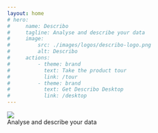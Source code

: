 ```yaml
---
layout: home
# hero:
#     name: Describo
#     tagline: Analyse and describe your data
#     image:
#         src: ./images/logos/describo-logo.png
#         alt: Describo
#     actions:
#         - theme: brand
#           text: Take the product tour
#           link: /tour
#         - theme: brand
#           text: Get Describo Desktop
#           link: /desktop
---
```


<div class="flex flex-col md:flex-row md:place-content-between my-10 lg:my-20">
  <div class="w-full md:w-1/2">
    <div class="flex flex-col space-y-2">
        <div>
          <img src="/images/logos/describo-logo.png" class="h-16 lg:h-32" />
        </div>
      <div class="text-xl lg:text-3xl text-slate-600">Analyse and describe your data</div>
    </div>
  </div>
  <div class="w-full md:w-1/2 flex flex-row items-center">
    <div class="grow"></div>
    <div class="flex flex-col grow">
        <FeatureComponent link="/tour" :icon="['fas', 'route']" class="m-1 grow lg:grow-0 bg-blue-200">
            <template #title>
                  Take the product tour
            </template>
        </FeatureComponent>
        <FeatureComponent link="/desktop" :icon="['fas', 'download']" class="m-1 grow lg:grow-0 bg-blue-200">
          <template #title>
            Get Describo Desktop
          </template>
        </FeatureComponent>
    </div>
  </div>
</div>

<div class="flex flex-col space-x-4">
  <div class="flex flex-row flex-wrap place-content-center">
        <FeatureComponent link="/docs/component/introduction" :icon="['fas', 'code']" class="m-1  grow md:grow-0 bg-slate-200">
            <template #title>
                  Developers
            </template>
            <template #content>
                <div class="text-xs no-underline">
                  Use the Describo RO-Crate engine in your app
                </div>
            </template>
        </FeatureComponent>
      <FeatureComponent link="/docs/guide/five-minute-tutorial" :icon="['fas', 'person-chalkboard']" class="m-1 grow md:grow-0 bg-slate-200">
          <template #title>
                5 minute beginner tutorial
          </template>
          <template #content>
              <div class="text-xs no-underline">
                  New to RO-Crate and Describo?
              </div>
          </template>
      </FeatureComponent>
      <FeatureComponent link="/describo-users" :icon="['fas', 'users']" class="m-1 grow md:grow-0 bg-slate-200">
          <template #title>
              See who's using Describo
          </template>
      </FeatureComponent>
      <FeatureComponent link="https://github.com/describo/describo.github.io" target="_blank" :icon="['fas', 'star']" class="m-1 grow md:grow-0 bg-slate-200">
          <template #title>
                Like it? Star us on Github.
          </template>
      </FeatureComponent>
      <FeatureComponent :icon="['fas', 'book-open-reader']" class="m-1 grow md:grow-0 bg-slate-200">
          <template #title>
                Cite Describo
          </template>
          <template #content>
              <div class="text-xs no-underline">
                Marco La Rosa and contributors. 2023 - present. Describo. https://describo.github.io
              </div>
          </template>
      </FeatureComponent>
  </div>
</div>

<div class="flex flex-col mt-10 space-y-10">
  <InfoPanelComponent>
    <template #title>An intuitive metadata editor.</template>
    <template #text>
      <p>
        Describo enables you to describe your data. It creates metadata
        conforming to the <LinkComponent link="https://www.researchobject.org/ro-crate/specification.html">Research Object Crate (RO-Crate) specification.</LinkComponent>
      </p>
      <p>
        <FeatureComponent link="/tour" :icon="['fas', 'route']" class="m-1 grow lg:grow-0 bg-blue-200">
            <template #title>
                  Take the product tour
            </template>
        </FeatureComponent>
      </p>
    </template>
    <template #content>
      <ImageComponent src="/images/tour/desktop1.png" />
    </template>
  </InfoPanelComponent>
  <InfoPanelComponent>
    <template #title>Works with your data; is totally configurable.</template>
    <template #text>
      <p>
        Describo knows how to handle different file types and it automatically calculates
        file metadata for you. It can show you previews of your data files and the metadata
        adapts based on what you are describing.
      </p>
      <p>
          <LinkComponent link="/docs/profiles/introduction" target="">Describo is totally configurable via profiles.</LinkComponent>
          If schema.org doesn't allow you to describe
          what you want, you can create a domain specific profile that adapts the application
          to your needs.
        </p>
        <p>
          In this image, a cultural collection profile is loaded which defines specific properties
          for files and a tabbed layout.
        </p>
    </template>
    <template #content>
      <ImageComponent src="/images/tour/desktop4.png" />
    </template>

  </InfoPanelComponent>

 <InfoPanelComponent>
    <template #title>Text extraction and named entity recognition.</template>
    <template #text>
      <p>
        You have images of manuscript pages that you want to transcribe and markup.
        Describo shows you the image and provides a text editor for you to transcribe the
        page content.
      </p>
      <p>
        Purchase credits to describo.cloud and you can run your images through Optical Character
        Recognition (OCR) and Named Entity Recognition (NER) tools to speed up your work.
      </p>
      <p>
        In the image we can see the entities that have been recognised by the software. Select them
        and mark / unmark them as required. Describo produces a HTML file with the marked up content
        and the entities are written into the metadata.
      </p>
    </template>
    <template #content>
      <ImageComponent src="/images/tour/desktop8.png" />
    </template>
  </InfoPanelComponent>

  <InfoPanelComponent>
    <template #title>AI Assistant to interrogate your data.</template>
    <template #text>
      <p>
        Once you've extracted the content, use the assistant to interrogate it.
      </p>
      <p>
        Purchase credits to describo.cloud and use the conversational AI assistant to
        interrogate your data using natural language. It's your very own research
        assistant.
      </p>
      <p>
        Watch the video to see the assistant in action.
      </p>
    </template>
    <template #content>
      <video controls class="p-2 border border-slate-400">
         <source src="/images/tour/analysis.mp4" type="video/mp4"></video>
    </template>
  </InfoPanelComponent>
</div>

<FooterComponent class="mt-6"/>
